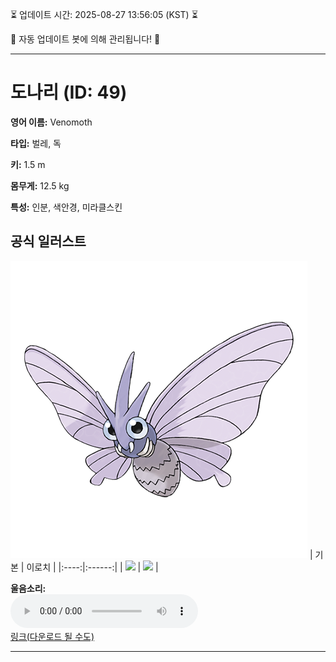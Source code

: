 
⏳ 업데이트 시간: 2025-08-27 13:56:05 (KST) ⏳

🤖 자동 업데이트 봇에 의해 관리됩니다! 🤖

---

# 도나리 (ID: 49)
**영어 이름:** Venomoth

**타입:** 벌레, 독

**키:** 1.5 m

**몸무게:** 12.5 kg

**특성:** 인분, 색안경, 미라클스킨

## 공식 일러스트
![](https://raw.githubusercontent.com/PokeAPI/sprites/master/sprites/pokemon/other/official-artwork/49.png)
| 기본 | 이로치 |
|:----:|:------:|
| <img src="http://play.pokemonshowdown.com/sprites/ani/venomoth.gif" width="200"> | <img src="http://play.pokemonshowdown.com/sprites/ani-shiny/venomoth.gif" width="200"> |

**울음소리:**<br><audio controls src="https://raw.githubusercontent.com/PokeAPI/cries/main/cries/pokemon/latest/49.ogg"></audio><br> [링크(다운로드 될 수도)](https://raw.githubusercontent.com/PokeAPI/cries/main/cries/pokemon/latest/49.ogg)


---
